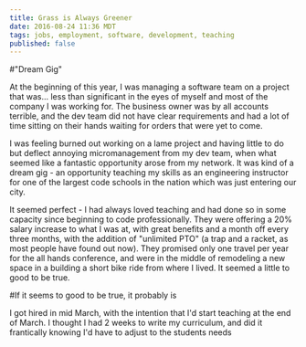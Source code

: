```yaml
---
title: Grass is Always Greener
date: 2016-08-24 11:36 MDT
tags: jobs, employment, software, development, teaching
published: false
---
```


#"Dream Gig"

At the beginning of this year, I was managing a software team on a project that was... less than significant in the eyes of myself and most of the company I was working for. The business owner was by all accounts terrible, and the dev team did not have clear requirements and had a lot of time sitting on their hands waiting for orders that were yet to come.

I was feeling burned out working on a lame project and having little to do but deflect annoying micromanagement from my dev team, when what seemed like a fantastic opportunity arose from my network. It was kind of a dream gig - an opportunity teaching my skills as an engineering instructor for one of the largest code schools in the nation which was just entering our city.

It seemed perfect - I had always loved teaching and had done so in some capacity since beginning to code professionally. They were offering a 20% salary increase to what I was at, with great benefits and a month off every three months, with the addition of "unlimited PTO" (a trap and a racket, as most people have found out now). They promised only one travel per year for the all hands conference, and were in the middle of remodeling a new space in a building a short bike ride from where I lived. It seemed a little to good to be true.

#If it seems to good to be true, it probably is

I got hired in mid March, with the intention that I'd start teaching at the end of March. I thought I had 2 weeks to write my curriculum, and did it frantically knowing I'd have to adjust to the students needs
